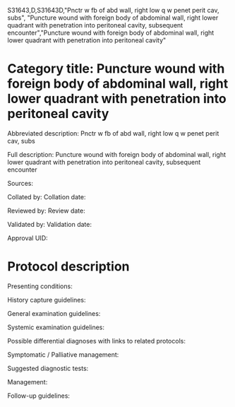 S31643,D,S31643D,"Pnctr w fb of abd wall, right low q w penet perit cav, subs", "Puncture wound with foreign body of abdominal wall, right lower quadrant with penetration into peritoneal cavity, subsequent encounter","Puncture wound with foreign body of abdominal wall, right lower quadrant with penetration into peritoneal cavity"
# Category title: Puncture wound with foreign body of abdominal wall, right lower quadrant with penetration into peritoneal cavity

Abbreviated description: Pnctr w fb of abd wall, right low q w penet perit cav, subs

Full description: Puncture wound with foreign body of abdominal wall, right lower quadrant with penetration into peritoneal cavity, subsequent encounter

Sources:

Collated by:
Collation date:

Reviewed by:
Review date:

Validated by:
Validation date:

Approval UID:

# Protocol description

Presenting conditions:

History capture guidelines:

General examination guidelines:

Systemic examination guidelines:

Possible differential diagnoses with links to related protocols:

Symptomatic / Palliative management:

Suggested diagnostic tests:

Management:

Follow-up guidelines:
